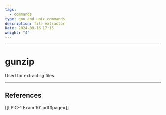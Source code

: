 ```yaml
---
tags:
  - commands
type: gnu_and_unix_commands
description: file extractor
Date: 2024-09-16 17:15
weight: "4"
---
```


___
# gunzip

Used for extracting files.



___
## References
[[LPIC-1 Exam 101.pdf#page=]]